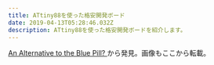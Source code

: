 ```yaml
---
title: ATtiny88を使った格安開発ボード
date: 2019-04-13T05:28:46.032Z
description: ATtiny88を使った格安開発ボードを紹介します。
---
```

[An Alternative to the Blue Pill?](https://blog.hackster.io/an-alternative-to-the-blue-pill-7e5a8e771afd)から発見。画像もここから転載。
